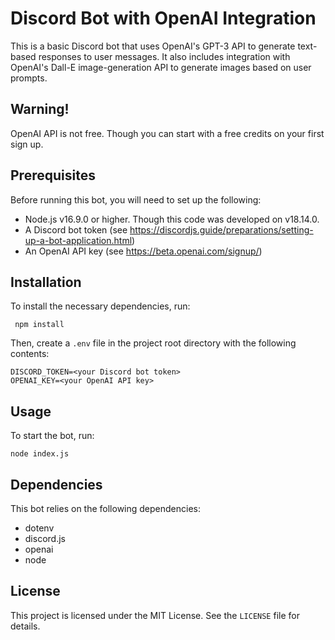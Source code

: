 # Discord Bot with OpenAI Integration

This is a basic Discord bot that uses OpenAI's GPT-3 API to generate text-based responses to user messages. It also includes integration with OpenAI's Dall-E image-generation API to generate images based on user prompts.

## Warning!

OpenAI API is not free. Though you can start with a free credits on your first sign up.

## Prerequisites

Before running this bot, you will need to set up the following:

- Node.js v16.9.0 or higher. Though this code was developed on v18.14.0.
- A Discord bot token (see https://discordjs.guide/preparations/setting-up-a-bot-application.html)
- An OpenAI API key (see https://beta.openai.com/signup/)

## Installation

To install the necessary dependencies, run:

```
 npm install
```

Then, create a `.env` file in the project root directory with the following contents:

```
DISCORD_TOKEN=<your Discord bot token>
OPENAI_KEY=<your OpenAI API key>
```

## Usage

To start the bot, run:

```
node index.js
```

## Dependencies

This bot relies on the following dependencies:

- dotenv
- discord.js
- openai
- node

## License

This project is licensed under the MIT License. See the `LICENSE` file for details.
